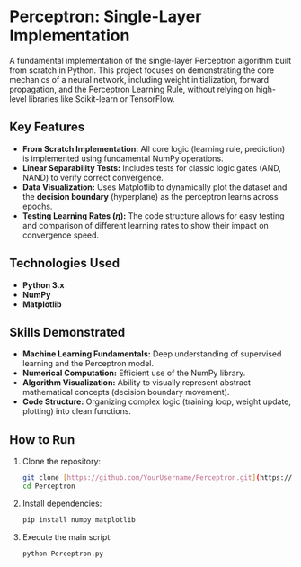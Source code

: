 # Perceptron: Single-Layer Implementation



A fundamental implementation of the single-layer Perceptron algorithm built from scratch in Python. This project focuses on demonstrating the core mechanics of a neural network, including weight initialization, forward propagation, and the Perceptron Learning Rule, without relying on high-level libraries like Scikit-learn or TensorFlow.

## Key Features

* **From Scratch Implementation:** All core logic (learning rule, prediction) is implemented using fundamental NumPy operations.
* **Linear Separability Tests:** Includes tests for classic logic gates (AND, NAND) to verify correct convergence.
* **Data Visualization:** Uses Matplotlib to dynamically plot the dataset and the **decision boundary** (hyperplane) as the perceptron learns across epochs.
* **Testing Learning Rates ($\eta$):** The code structure allows for easy testing and comparison of different learning rates to show their impact on convergence speed.

## Technologies Used

* **Python 3.x**
* **NumPy**
* **Matplotlib**

## Skills Demonstrated

* **Machine Learning Fundamentals:** Deep understanding of supervised learning and the Perceptron model.
* **Numerical Computation:** Efficient use of the NumPy library.
* **Algorithm Visualization:** Ability to visually represent abstract mathematical concepts (decision boundary movement).
* **Code Structure:** Organizing complex logic (training loop, weight update, plotting) into clean functions.

## How to Run

1.  Clone the repository:
    ```bash
    git clone [https://github.com/YourUsername/Perceptron.git](https://github.com/YourUsername/Perceptron.git)
    cd Perceptron
    ```
2.  Install dependencies:
    ```bash
    pip install numpy matplotlib
    ```
3.  Execute the main script:
    ```bash
    python Perceptron.py
    ```
